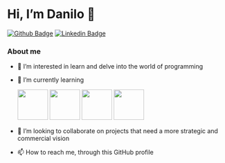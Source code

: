 # Hi, I’m Danilo 👋 

[![Github Badge](https://img.shields.io/badge/-Github-000?style=flat-square&logo=Github&logoColor=white&link=https://github.com/dncarvalho)](https://github.com/dncarvalho)
[![Linkedin Badge](https://img.shields.io/badge/-LinkedIn-blue?style=flat-square&logo=Linkedin&logoColor=white&link=https://www.linkedin.com/in/daniloncarvalho/)](https://www.linkedin.com/in/daniloncarvalho/)


### About me
- 👀 I’m interested in learn and delve into the world of programming
- 🌱 I’m currently learning 
           

    
   <img src="https://cdn.jsdelivr.net/gh/devicons/devicon/icons/vscode/vscode-original-wordmark.svg" width="70" 
     height="70" />   <img src="https://cdn.jsdelivr.net/gh/devicons/devicon/icons/python/python-original-wordmark.svg" width="70" 
     height="70"/>  <img src="https://cdn.jsdelivr.net/gh/devicons/devicon/icons/html5/html5-original.svg" width="70" height="70"/> <img src="https://cdn.jsdelivr.net/gh/devicons/devicon/icons/css3/css3-original.svg" width="70" height="70" />
          
          
    
     
                

- 💞️ I’m looking to collaborate on projects that need a more strategic and commercial vision
- 📫 How to reach me, through this GitHub profile

<!---
dncarvalho/dncarvalho is a ✨ special ✨ repository because its `README.md` (this file) appears on your GitHub profile.
You can click the Preview link to take a look at your changes.
--->
